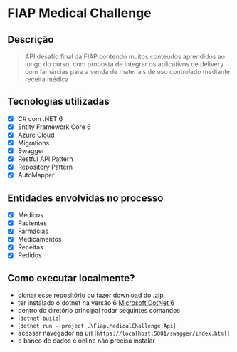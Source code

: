 # FIAP Medical Challenge

## Descrição

> API desafio final da FIAP contendo muitos conteudos aprendidos ao longo do curso, com proposta de integrar os aplicativos de delivery com famárcias para a venda de materiais de uso controlado mediante receita médica

## Tecnologias utilizadas

- [x] C# com .NET 6
- [x] Entity Framework Core 6
- [x] Azure Cloud
- [x] Migrations
- [x] Swagger
- [x] Restful API Pattern
- [x] Repository Pattern
- [x] AutoMapper 

## Entidades envolvidas no processo

- [x] Médicos
- [x] Pacientes
- [x] Farmácias
- [x] Medicamentos
- [x] Receitas
- [x] Pedidos

## Como executar localmente?

- clonar esse repositório ou fazer download do .zip
- ter instalado o dotnet na versão 6 [Microsoft DotNet 6](https://dotnet.microsoft.com/download/dotnet/6.0)
- dentro do diretório principal rodar seguintes comandos
- [`dotnet build`]
- [`dotnet run --project .\Fiap.MedicalChallenge.Api`]
- acessar navegador na url [`https://localhost:5001/swagger/index.html`]
- o banco de dados é online não precisa instalar
